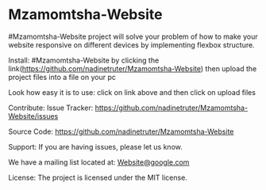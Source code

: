 # Mzamomtsha-Website
#Mzamomtsha-Website project will solve your problem of how to make your website responsive on different devices
by implementing flexbox structure. 

Install:
#Mzamomtsha-Website 
by clicking the link(https://github.com/nadinetruter/Mzamomtsha-Website)
then upload the project files into a file on your pc

Look how easy it is to use:
click on link above and then click on upload files

Contribute:
Issue Tracker: https://github.com/nadinetruter/Mzamomtsha-Website/issues

Source Code: https://github.com/nadinetruter/Mzamomtsha-Website

Support:
If you are having issues, please let us know.

We have a mailing list located at: Website@google.com

License:
The project is licensed under the MIT license.
